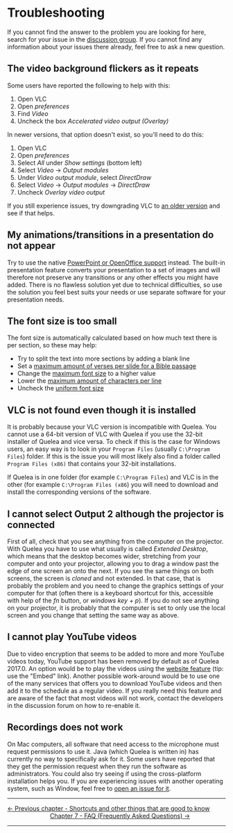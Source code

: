 # Troubleshooting

If you cannot find the answer to the problem you are looking for here,
search for your issue in the [discussion group](https://quelea.discourse.group). If you cannot
find any information about your issues there already, feel free to ask a
new question.

## The video background flickers as it repeats

Some users have reported the following to help with this:

1.  Open VLC
2.  Open _preferences_
3.  Find _Video_
4.  Uncheck the box _Accelerated video output (Overlay)_

In newer versions, that option doesn't exist, so you'll need to do this:

1.  Open VLC
2.  Open _preferences_
3.  Select _All_ under _Show settings_ (bottom left)
4.  Select _Video_ -&gt; _Output modules_
5.  Under _Video output module_, select _DirectDraw_
6.  Select _Video_ -&gt; _Output modules_ -&gt; _DirectDraw_
7.  Uncheck _Overlay video output_

If you still experience issues, try downgrading VLC to [an older version](http://download.videolan.org/pub/videolan/vlc/2.2.0/win64/vlc-2.2.0-win64.exe) and see if that helps.

## My animations/transitions in a presentation do not appear

Try to use the native [PowerPoint or OpenOffice
support](Presentations_tab "Presentations tab") instead. The built-in
presentation feature converts your presentation to a set of images and
will therefore not preserve any transitions or any other effects you
might have added. There is no flawless solution yet due to technical
difficulties, so use the solution you feel best suits your needs or use
separate software for your presentation needs.

## The font size is too small

The font size is automatically calculated based on how much text there is per section, so these may help:

* Try to split the text into more sections by adding a blank line
* Set a [maximum amount of verses per slide for a Bible passage](Bible_tab#layout-of-bible-passages "Bible tab")
* Change the [maximum font size](General_tab#maximum-font-size "Bible tab") to a higher value
* Lower the [maximum amount of characters per line](General_tab#maximum-characters-per-line "Bible tab")
* Uncheck the [uniform font size](General_tab#use-uniform-font-size "Bible tab")

## VLC is not found even though it is installed

It is probably because your VLC version is incompatible with Quelea. 
You cannot use a 64-bit version of VLC with Quelea if you use the 
32-bit installer of Quelea and vice versa. To check if this is the 
case for Windows users, an easy way is to look in your `Program Files` 
(usually `C:\Program Files`) folder. If this is the issue you will most 
likely also find a folder called `Program Files (x86)` that contains 
your 32-bit installations. 

If Quelea is in one folder (for example `C:\Program Files`) and VLC 
is in the other (for example `C:\Program Files (x86`) you will need to 
download and install the corresponding versions of the software.

## I cannot select Output 2 although the projector is connected

First of all, check that you see anything from the computer on the 
projector. With Quelea you have to use what usually is called 
_Extended Desktop_, which means that the desktop becomes wider, 
stretching from your computer and onto your projector, allowing 
you to drag a window past the edge of one screen an onto the next. 
If you see the same things on both screens, the screen is _cloned_ 
and not extended. In that case, that is probably the problem and you 
need to change the graphics settings of your computer for that 
(often there is a keyboard shortcut for this, accessible with help of 
the _fn_ button, or _windows key + p_). If you do not see anything on 
your projector, it is probably that the computer is set to only use the 
local screen and you change that setting the same way as above. 

## I cannot play YouTube videos

Due to video encryption that seems to be added to more and more YouTube 
videos today, YouTube support has been removed by default as of Quelea 2017.0. 
An option would be to play the videos using the [website feature](Displaying_a_website "Displaying a website") 
(tip: use the "Embed" link). Another possible work-around would be to use 
one of the many services that offers you to download YouTube videos and 
then add it to the schedule as a regular video. If you really need this 
feature and are aware of the fact that most videos will not work, 
contact the developers in the discussion forum on how to re-enable it.

## Recordings does not work

On Mac computers, all software that need access to the microphone must
request permissions to use it. Java (which Quelea is written in) has
currently no way to specifically ask for it. Some users have reported
that they get the permission request when they run the software as administrators.
You could also try seeing if using the cross-platform installation
helps you. If you are experiencing issues with another operating system,
such as Window, feel free to [open an issue for it](https://github.com/quelea-projection/Quelea/issues).

-----



[← Previous chapter - Shortcuts and other things that are good to
know](Shortcuts_and_other_things_that_are_good_to_know "Shortcuts and other things that are good to know")
&nbsp;&nbsp;&nbsp;&nbsp;&nbsp;&nbsp;&nbsp;&nbsp;&nbsp;&nbsp;&nbsp;&nbsp;&nbsp;&nbsp;&nbsp;&nbsp;&nbsp;&nbsp;&nbsp;&nbsp;&nbsp;&nbsp;&nbsp;&nbsp; [Chapter 7 - FAQ (Frequently Asked Questions) →](FAQ_(Frequently_Asked_Questions) "FAQ (Frequently Asked Questions)")

---
